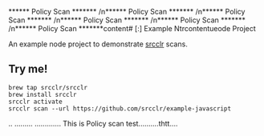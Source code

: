 ****** Policy Scan ******* /n****** Policy Scan ******* /n****** Policy Scan ******* /n****** Policy Scan ******* /n****** Policy Scan ******* /n****** Policy Scan *******content# [:] Example Ntrcontentueode Project

An example node project to demonstrate [srcclr](https://www.srcclr.com) scans.

## Try me!

```
brew tap srcclr/srcclr
brew install srcclr
srcclr activate
srcclr scan --url https://github.com/srcclr/example-javascript
```

..
.........
.............
This is Policy scan test..........thtt....
